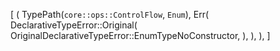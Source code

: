 [
    (
        TypePath(`core::ops::ControlFlow`, `Enum`),
        Err(
            DeclarativeTypeError::Original(
                OriginalDeclarativeTypeError::EnumTypeNoConstructor,
            ),
        ),
    ),
]